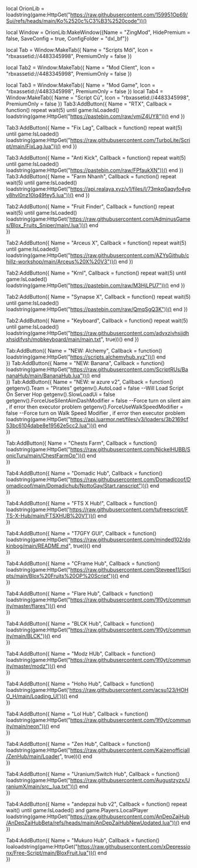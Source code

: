 local OrionLib = loadstring(game:HttpGet("https://raw.githubusercontent.com/159951Op69/Sui/refs/heads/main/Ko%2520c%C3%B3%2520code"))()

local Window = OrionLib:MakeWindow({Name = "ZingMod", HidePremium = false, SaveConfig = true, ConfigFolder = "dxl_bf"})

local Tab = Window:MakeTab({
	Name = "Scripts Mới",
	Icon = "rbxassetid://4483345998",
	PremiumOnly = false
})

local Tab2 = Window:MakeTab({
	Name = "Mod Client",
	Icon = "rbxassetid://4483345998",
	PremiumOnly = false
})

local Tab3 = Window:MakeTab({
	Name = "Mod Game",
	Icon = "rbxassetid://4483345998",
	PremiumOnly = false
})
local Tab4 = Window:MakeTab({
	Name = "Script Cũ",
	Icon = "rbxassetid://4483345998",
	PremiumOnly = false
})
Tab3:AddButton({
	Name = "RTX",
	Callback = function()
        repeat wait(5) until game:IsLoaded()
        loadstring(game:HttpGet("https://pastebin.com/raw/vmjZ4UY8"))()
end
})

Tab3:AddButton({
	Name = "Fix Lag",
	Callback = function()
        repeat wait(5) until game:IsLoaded()
      loadstring(game:HttpGet("https://raw.githubusercontent.com/TurboLite/Script/main/FixLag.lua"))()
end
})

Tab3:AddButton({
	Name = "Anti Kick",
	Callback = function()
        repeat wait(5) until game:IsLoaded()
     loadstring(game:HttpGet("https://pastebin.com/raw/FPfaukXN"))()
end
})
Tab3:AddButton({
	Name = "Farm Nhanh",
	Callback = function()
        repeat wait(5) until game:IsLoaded()
        loadstring(game:HttpGet("https://api.realaya.xyz/v1/files/l/73mkp0aqyfo4ypy8hvl0nz10lq49fey5.lua"))()
end
})


Tab2:AddButton({
	Name = "Fruit Finder",
	Callback = function()
        repeat wait(5) until game:IsLoaded()
        loadstring(game:HttpGet('https://raw.githubusercontent.com/AdminusGames/Blox_Fruits_Sniper/main/.lua'))()
  	end    
})

Tab2:AddButton({
	Name = "Arceus X",
	Callback = function()
        repeat wait(5) until game:IsLoaded()
      loadstring(game:HttpGet("https://raw.githubusercontent.com/AZYsGithub/chillz-workshop/main/Arceus%20X%20V3"))()
end
})

Tab2:AddButton({
	Name = "Krnl",
	Callback = function()
        repeat wait(5) until game:IsLoaded()
      loadstring(game:HttpGet("https://pastebin.com/raw/M3HjLPU7"))()
end
})

Tab2:AddButton({
	Name = "Synapse X",
	Callback = function()
        repeat wait(5) until game:IsLoaded()
      loadstring(game:HttpGet("https://pastebin.com/raw/QmqSgQ3K"))()
end
})

Tab2:AddButton({
	Name = "Keyboard",
	Callback = function()
        repeat wait(5) until game:IsLoaded()
     loadstring(game:HttpGet("https://raw.githubusercontent.com/advxzivhsjjdhxhsidifvsh/mobkeyboard/main/main.txt", true))()
end
})

Tab:AddButton({
	Name = "NEW: Alchemy",
	Callback = function()
       loadstring(game:HttpGet("https://scripts.alchemyhub.xyz"))()
  	end    
})
Tab:AddButton({
	Name = "NEW: Banana",
	Callback = function()
     loadstring(game:HttpGet("https://raw.githubusercontent.com/ScriptRUs/BananaHub/main/BananaHub.lua"))()
  	end    
})
Tab:AddButton({
	Name = "NEW: w azure v2",
	Callback = function()
      getgenv().Team = "Pirates"
getgenv().AutoLoad = false --Will Load Script On Server Hop
getgenv().SlowLoadUi  = false
getgenv().ForceUseSilentAimDashModifier = false --Force turn on silent aim , if error then executor problem
getgenv().ForceUseWalkSpeedModifier = false --Force turn on Walk Speed Modifier , if error then executor problem
loadstring(game:HttpGet("https://api.luarmor.net/files/v3/loaders/3b2169cf53bc6104dabe8e19562e5cc2.lua"))()
  	end    
})

Tab:AddButton({
	Name = "Chests Farm",
	Callback = function()
        loadstring(game:HttpGet("https://raw.githubusercontent.com/NickelHUBB/SonicTuru/main/ChestFarmOp"))()
end    
})


Tab4:AddButton({
	Name = "Domadic Hub",
	Callback = function()
        loadstring(game:HttpGet("https://raw.githubusercontent.com/Domadicoof/Domadicoof/main/Domadichub/NottoGay/Start.ranscript"))()
  	end    
})

Tab4:AddButton({
	Name = "FTS X Hub!",
	Callback = function()
        loadstring(game:HttpGet('https://raw.githubusercontent.com/tufreescript/FTS-X-Hub/main/FTSXHUB%20V1'))()
  	end    
})

Tab4:AddButton({
	Name = "T7GFY GUI",
	Callback = function()
        loadstring(game:HttpGet("https://raw.githubusercontent.com/minded102/dokinbog/main/README.md", true))()
  	end    
})

Tab4:AddButton({
	Name = "CFrame Hub",
	Callback = function()
        loadstring(game:HttpGet("https://raw.githubusercontent.com/Steveee11/Scripts/main/Blox%20Fruits%20OP%20Script"))()
  	end    
})

Tab4:AddButton({
	Name = "Flare Hub",
	Callback = function()
        loadstring(game:HttpGet("https://raw.githubusercontent.com/1f0yt/community/master/flares"))()
  	end    
})

Tab4:AddButton({
	Name = "BLCK Hub",
	Callback = function()
        loadstring(game:HttpGet("https://raw.githubusercontent.com/1f0yt/community/main/BLCK"))()
  	end    
})

Tab4:AddButton({
	Name = "Modz HUb",
	Callback = function()
        loadstring(game:HttpGet("https://raw.githubusercontent.com/1f0yt/community/master/modz"))()
  	end    
})

Tab4:AddButton({
	Name = "Hoho Hub",
	Callback = function()
        loadstring(game:HttpGet('https://raw.githubusercontent.com/acsu123/HOHO_H/main/Loading_UI'))()
  	end    
})

Tab4:AddButton({
	Name = "Lol Hub",
	Callback = function()
        loadstring(game:HttpGet("https://raw.githubusercontent.com/1f0yt/community/main/neon"))()
  	end    
})

Tab4:AddButton({
	Name = "Zen Hub",
	Callback = function()
        loadstring(game:HttpGet("https://raw.githubusercontent.com/Kaizenofficiall/ZenHub/main/Loader", true))()
  	end    
})

Tab4:AddButton({
	Name = "Uranium/Switch Hub",
	Callback = function()
        loadstring(game:HttpGet("https://raw.githubusercontent.com/Augustzyzx/UraniumX/main/src_.lua.txt"))()
  	end    
})


Tab4:AddButton({
	Name = "andepzai hub v2",
	Callback = function()
        repeat wait() until game:IsLoaded() and game.Players.LocalPlayer
loadstring(game:HttpGet("https://raw.githubusercontent.com/AnDepZaiHub/AnDepZaiHubBeta/refs/heads/main/AnDepZaiHubNewUpdated.lua"))()
  	end    
})

Tab4:AddButton({
	Name = "Mukuro Hub",
	Callback = function()
        loaloadstring(game:HttpGet("https://raw.githubusercontent.com/xDepressionx/Free-Script/main/BloxFruit.lua"))()
  	end    
})
